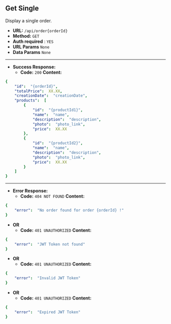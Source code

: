 ﻿
**Get Single**
----
  Display a single order.
* **URL:**  `/api/order{orderId}`
* **Method:** `GET`
* **Auth required** : `YES`
* **URL Params** `None`
* **Data Params** `None`
---
* **Success Response:**
  * **Code:** `200`
    **Content:**
```yaml
{
    "id":  "{orderId}",
    "totalPrice":  XX.XX,
    "creationDate":  "creationDate",
    "products":  [
        {
            "id":  "{productId1}",
            "name":  "name",
            "description":  "description",
            "photo":  "photo_link",
            "price":  XX.XX
        },
        {
            "id":  "{productId2}",
            "name":  "name",
            "description":  "description",
            "photo":  "photo_link",
            "price":  XX.XX
        }
    ]
}
```

---
* **Error Response:**
   * **Code:** `404 NOT FOUND`
    **Content:**
```yaml
{
    "error":  "No order found for order {orderId} !"
}
```
* **OR**
   * **Code:** `401 UNAUTHORIZED`
    **Content:**
```yaml
{
    "error":  "JWT Token not found"
}
```
* **OR**
  * **Code:** `401 UNAUTHORIZED`
    **Content:**
```yaml
{
    "error":  "Invalid JWT Token"
}
```
* **OR**
  * **Code:** `401 UNAUTHORIZED`
    **Content:**
```yaml
{
    "error":  "Expired JWT Token"
}
```
